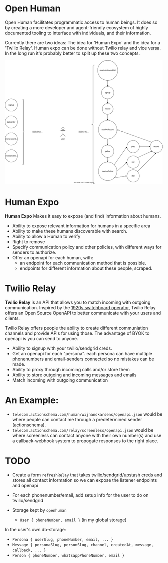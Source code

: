 <!-- For now keep it in here -->

# Open Human

Open Human facilitates programmatic access to human beings. It does so by creating a more developer and agent-friendly ecosystem of highly documented tooling to interface with individuals, and their information.

Currently there are two ideas: The idea for 'Human Expo' and the idea for a 'Twilio Relay'. Human expo can be done without Twilio relay and vice versa. In the long run it's probably better to split up these two concepts.

![](overview.drawio.svg)

# Human Expo

**Human Expo** Makes it easy to expose (and find) information about humans.

- Ability to expose relevant information for humans in a specific area
- Ability to make these humans discoverable with search.
- Ability to allow a Human to verify
- Right to remove
- Specify communication policy and other policies, with different ways for senders to authorize.
- Offer an openapi for each human, with:
  - an endpoint for each communication method that is possible.
  - endpoints for different information about these people, scraped.

# Twilio Relay

**Twilio Relay** is an API that allows you to match incoming with outgoing communication. Inspired by the [1920s switchboard operator](https://en.wikipedia.org/wiki/Telephone_switchboard), Twilio Relay offers an Open Source OpenAPI to better communicate with your users and clients.

Twilio Relay offers people the ability to create different communiation channels and provide APIs for using those. The advantage of BYOK to openapi is you can send to anyone.

- Ability to signup with your twilio/sendgrid creds.
- Get an openapi for each "persona". each persona can have multiple phonenumbers and email-senders connected so no mistakes can be made.
- Ability to proxy through incoming calls and/or store them
- Ability to store outgoing and incoming messages and emails
- Match incoming with outgoing communication

# An Example:

- `telecom.actionschema.com/human/wijnandkarsens/openapi.json` would be where people can contact me through a predetermined sender (actionschema).
- `telecom.actionschema.com/relay/screenless/openapi.json` would be where screenless can contact anyone with their own number(s) and use a callback-webhook system to propogate responses to the right place.

# TODO

- Create a form `refreshRelay` that takes twilio/sendgrid/upstash creds and stores all contact information so we can expose the listener endpoints and openapi
- For each phonenumber/email, add setup info for the user to do on twilio/sendgrid
- Storage kept by `openhuman`

  - `User { phoneNumber, email }` (in my global storage)

In the user's own db-storage:

- `Persona { userSlug, phoneNumber, email, ... }`
- `Message { personaSlug, personSlug, channel, createdAt, message, callback, ... }`
- `Person { phoneNumber, whatsappPhoneNumber, email }`
